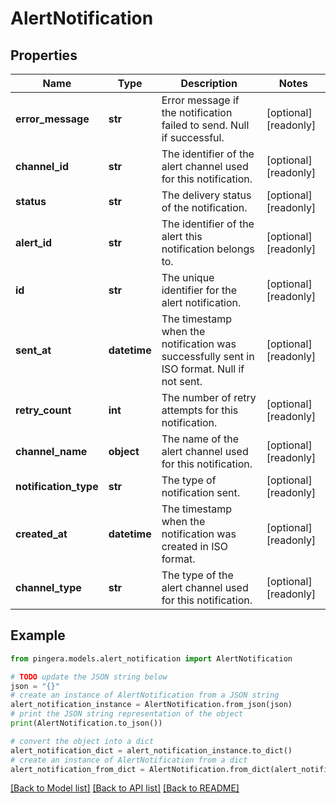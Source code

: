 # AlertNotification


## Properties

Name | Type | Description | Notes
------------ | ------------- | ------------- | -------------
**error_message** | **str** | Error message if the notification failed to send. Null if successful. | [optional] [readonly] 
**channel_id** | **str** | The identifier of the alert channel used for this notification. | [optional] [readonly] 
**status** | **str** | The delivery status of the notification. | [optional] [readonly] 
**alert_id** | **str** | The identifier of the alert this notification belongs to. | [optional] [readonly] 
**id** | **str** | The unique identifier for the alert notification. | [optional] [readonly] 
**sent_at** | **datetime** | The timestamp when the notification was successfully sent in ISO format. Null if not sent. | [optional] [readonly] 
**retry_count** | **int** | The number of retry attempts for this notification. | [optional] [readonly] 
**channel_name** | **object** | The name of the alert channel used for this notification. | [optional] [readonly] 
**notification_type** | **str** | The type of notification sent. | [optional] [readonly] 
**created_at** | **datetime** | The timestamp when the notification was created in ISO format. | [optional] [readonly] 
**channel_type** | **str** | The type of the alert channel used for this notification. | [optional] [readonly] 

## Example

```python
from pingera.models.alert_notification import AlertNotification

# TODO update the JSON string below
json = "{}"
# create an instance of AlertNotification from a JSON string
alert_notification_instance = AlertNotification.from_json(json)
# print the JSON string representation of the object
print(AlertNotification.to_json())

# convert the object into a dict
alert_notification_dict = alert_notification_instance.to_dict()
# create an instance of AlertNotification from a dict
alert_notification_from_dict = AlertNotification.from_dict(alert_notification_dict)
```
[[Back to Model list]](../README.md#documentation-for-models) [[Back to API list]](../README.md#documentation-for-api-endpoints) [[Back to README]](../README.md)



